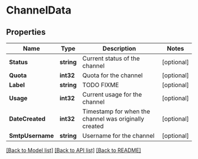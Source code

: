 # ChannelData

## Properties

Name | Type | Description | Notes
------------ | ------------- | ------------- | -------------
**Status** | **string** | Current status of the channel | [optional] 
**Quota** | **int32** | Quota for the channel | [optional] 
**Label** | **string** | TODO FIXME | [optional] 
**Usage** | **int32** | Current usage for the channel | [optional] 
**DateCreated** | **int32** | Timestamp for when the channel was originally created | [optional] 
**SmtpUsername** | **string** | Username for the channel | [optional] 

[[Back to Model list]](../README.md#documentation-for-models) [[Back to API list]](../README.md#documentation-for-api-endpoints) [[Back to README]](../README.md)


